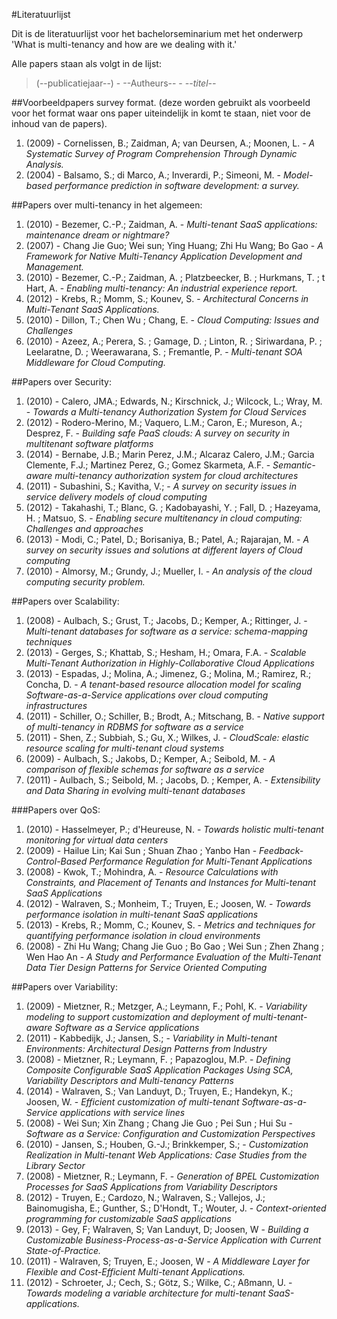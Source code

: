 #Literatuurlijst

Dit is de literatuurlijst voor het bachelorseminarium met het onderwerp 'What is multi-tenancy and how are we dealing with it.'

Alle papers staan als volgt in de lijst:
> (--publicatiejaar--) - --Autheurs-- - _--titel--_  

##Voorbeeldpapers survey format.
(deze worden gebruikt als voorbeeld voor het format waar ons paper uiteindelijk in komt te staan, niet voor de inhoud van de papers).

1. (2009) - Cornelissen, B.; Zaidman, A; van Deursen, A.; Moonen, L. - _A Systematic Survey of Program Comprehension Through Dynamic Analysis._
2. (2004) - Balsamo, S.; di Marco, A.; Inverardi, P.; Simeoni, M. - _Model-based performance prediction in software development: a survey._


##Papers over multi-tenancy in het algemeen:

1. (2010) - Bezemer, C.-P.; Zaidman, A. - _Multi-tenant SaaS applications: maintenance dream or nightmare?_
2. (2007) - Chang Jie Guo; Wei sun; Ying Huang; Zhi Hu Wang; Bo Gao - _A Framework for Native Multi-Tenancy Application Development and Management._
3. (2010) - Bezemer, C.-P.; Zaidman, A. ; Platzbeecker, B. ; Hurkmans, T. ; t Hart, A. - _Enabling multi-tenancy: An industrial experience report._
4. (2012) - Krebs, R.; Momm, S.; Kounev, S. - _Architectural Concerns in Multi-Tenant SaaS Applications._
5. (2010) - Dillon, T.; Chen Wu ; Chang, E. - _Cloud Computing: Issues and Challenges_
6. (2010) - Azeez, A.; Perera, S. ; Gamage, D. ; Linton, R. ; Siriwardana, P. ; Leelaratne, D. ; Weerawarana, S. ; Fremantle, P. - _Multi-tenant SOA Middleware for Cloud Computing._


##Papers over Security:

1. (2010) - Calero, JMA.; Edwards, N.; Kirschnick, J.; Wilcock, L.; Wray, M. - _Towards a Multi-tenancy Authorization System for Cloud Services_
2. (2012) - Rodero-Merino, M.; Vaquero, L.M.; Caron, E.; Mureson, A.; Desprez, F. - _Building safe PaaS clouds: A survey on security in multitenant software platforms_
3. (2014) - Bernabe, J.B.; Marin Perez, J.M.; Alcaraz Calero, J.M.; Garcia Clemente, F.J.; Martinez Perez, G.; Gomez Skarmeta, A.F. - _Semantic-aware multi-tenancy authorization system for cloud architectures_
4. (2011) - Subashini, S.; Kavitha, V.; - _A survey on security issues in service delivery models of cloud computing_
5. (2012) - Takahashi, T.; Blanc, G. ; Kadobayashi, Y. ; Fall, D. ; Hazeyama, H. ; Matsuo, S. - _Enabling secure multitenancy in cloud computing: Challenges and approaches_
6. (2013) - Modi, C.; Patel, D.; Borisaniya, B.; Patel, A.; Rajarajan, M. - _A survey on security issues and solutions at different layers of Cloud computing_
7. (2010) - Almorsy, M.; Grundy, J.; Mueller, I. - _An analysis of the cloud computing security problem._


##Papers over Scalability:

1. (2008) - Aulbach, S.; Grust, T.; Jacobs, D.; Kemper, A.; Rittinger, J. - _Multi-tenant databases for software as a service: schema-mapping techniques_
2. (2013) - Gerges, S.; Khattab, S.; Hesham, H.; Omara, F.A. - _Scalable Multi-Tenant Authorization in Highly-Collaborative Cloud Applications_
3. (2013) - Espadas, J.; Molina, A.; Jimenez, G.; Molina, M.; Ramirez, R.; Concha, D. - _A tenant-based resource allocation model for scaling Software-as-a-Service applications over cloud computing infrastructures_
4. (2011) - Schiller, O.; Schiller, B.; Brodt, A.; Mitschang, B. - _Native support of multi-tenancy in RDBMS for software as a service_
5. (2011) - Shen, Z.; Subbiah, S.; Gu, X.; Wilkes, J. - _CloudScale: elastic resource scaling for multi-tenant cloud systems_
6. (2009) - Aulbach, S.; Jakobs, D.; Kemper, A.; Seibold, M. - _A comparison of flexible schemas for software as a service_
7. (2011) - Aulbach, S.; Seibold, M. ; Jacobs, D. ; Kemper, A. - _Extensibility and Data Sharing in evolving multi-tenant databases_

###Papers over QoS:
1. (2010) - Hasselmeyer, P.; d'Heureuse, N. - _Towards holistic multi-tenant monitoring for virtual data centers_
2. (2009) - Hailue Lin; Kai Sun ; Shuan Zhao ; Yanbo Han - _Feedback-Control-Based Performance Regulation for Multi-Tenant Applications_
3. (2008) - Kwok, T.; Mohindra, A. - _Resource Calculations with Constraints, and Placement of Tenants and Instances for Multi-tenant SaaS Applications_
4. (2012) - Walraven, S.; Monheim, T.; Truyen, E.; Joosen, W. - _Towards performance isolation in multi-tenant SaaS applications_
5. (2013) - Krebs, R.; Momm, C.; Kounev, S. - _Metrics and techniques for quantifying performance isolation in cloud environments_
6. (2008) - Zhi Hu Wang; Chang Jie Guo ; Bo Gao ; Wei Sun ; Zhen Zhang ; Wen Hao An - _A Study and Performance Evaluation of the Multi-Tenant Data Tier Design Patterns for Service Oriented Computing_


##Papers over Variability:
1. (2009) - Mietzner, R.; Metzger, A.; Leymann, F.; Pohl, K. - _Variability modeling to support customization and deployment of multi-tenant-aware Software as a Service applications_
2. (2011) - Kabbedijk, J.; Jansen, S.; - _Variability in Multi-tenant Environments: Architectural Design Patterns from Industry_
3. (2008) - Mietzner, R.; Leymann, F. ; Papazoglou, M.P. - _Defining Composite Configurable SaaS Application Packages Using SCA, Variability Descriptors and Multi-tenancy Patterns_
4. (2014) - Walraven, S.; Van Landuyt, D.; Truyen, E.; Handekyn, K.; Joosen, W. - _Efficient customization of multi-tenant Software-as-a-Service applications with service lines_
5. (2008) - Wei Sun; Xin Zhang ; Chang Jie Guo ; Pei Sun ; Hui Su - _Software as a Service: Configuration and Customization Perspectives_
6. (2010) - Jansen, S.; Houben, G.-J.; Brinkkemper, S.; - _Customization Realization in Multi-tenant Web Applications: Case Studies from the Library Sector_
7. (2008) - Mietzner, R.; Leymann, F. - _Generation of BPEL Customization Processes for SaaS Applications from Variability Descriptors_
8. (2012) - Truyen, E.; Cardozo, N.; Walraven, S.; Vallejos, J.; Bainomugisha, E.; Gunther, S.; D'Hondt, T.; Wouter, J. - _Context-oriented programming for customizable SaaS applications_
9. (2013) - Gey, F; Walraven, S; Van Landuyt, D; Joosen, W - _Building a Customizable Business-Process-as-a-Service Application with Current State-of-Practice._
10. (2011) - Walraven, S; Truyen, E.; Joosen, W - _A Middleware Layer for Flexible and Cost-Efficient Multi-tenant Applications._
11. (2012) - Schroeter, J.; Cech, S.; Götz, S.; Wilke, C.; Aßmann, U. - _Towards modeling a variable architecture for multi-tenant SaaS-applications._



